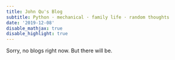 ```yaml
---
title: John Qu's Blog
subtitle: Python · mechanical · family life · random thoughts
date: '2019-12-08'
disable_mathjax: true
disable_highlight: true
---
```


Sorry, no blogs right now. But there will be.